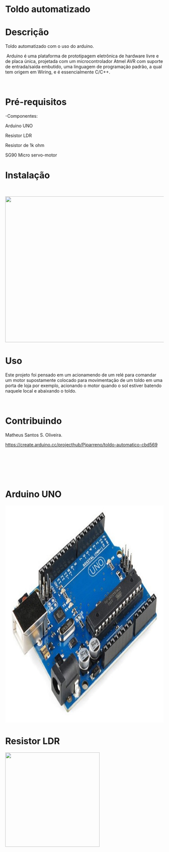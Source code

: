 
<h1>Toldo automatizado</h1>
<h1>Descri&ccedil;&atilde;o</h1>
<p>Toldo automatizado com o uso do arduino.</p>
<p>&nbsp;Arduino &eacute; uma plataforma de prototipagem eletr&ocirc;nica de hardware livre e de placa &uacute;nica, projetada com um microcontrolador Atmel AVR com suporte de entrada/sa&iacute;da embutido, uma linguagem de programa&ccedil;&atilde;o padr&atilde;o, a qual tem origem em Wiring, e &eacute; essencialmente C/C++.</p>
<p>&nbsp;</p>
<h1>Pr&eacute;-requisitos</h1>
<p>-Componentes:&nbsp;</p>
<p>Arduino UNO</p>
<p>Resistor LDR</p>
<p>Resistor de 1k ohm</p>
<p>SG90 Micro servo-motor</p>
<h1>Instala&ccedil;&atilde;o</h1>


<p>&nbsp;</p>
<p><img src="https://halckemy.s3.amazonaws.com/uploads/attachments/916786/circuito_protoboard_4zyj4FIR80.jpg" alt="" width="800" height="464" /></p>
<h1>Uso</h1>
<p>Este projeto foi pensado em um acionamendo de um rel&eacute; para comandar um motor supostamente colocado para movimenta&ccedil;&atilde;o de&nbsp;um toldo em uma porta de loja por exemplo, acionando o motor&nbsp;quando o sol estiver batendo naquele local e abaixando o toldo.</p>
<p>&nbsp;</p>
<h1>Contribuindo</h1>
<p>Matheus Santos S. Oliveira.&nbsp;</p>
<p><a href="https://create.arduino.cc/projecthub/Pjparreno/toldo-automatico-cbd569">https://create.arduino.cc/projecthub/Pjparreno/toldo-automatico-cbd569</a></p>
<p>&nbsp;</p>
<p>&nbsp;</p>
<p>&nbsp;</p>

<h1>Arduino UNO</h1>
<p><img src="https://raw.githubusercontent.com/Epaminondaslage/Arduino-Uno/master/Figuras/Arduino%20Uno%20R3.png" alt="" width="800" height="690" /></p>

<h1>Resistor LDR&nbsp;</h1>
<p><img src="https://potentiallabs.com/cart/image/cache/catalog/LDR-800x800.jpg" alt="" width="300" height="300
  " /></p>
